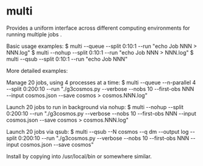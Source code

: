 multi
======

Provides a uniform interface across different computing environments for running multiple jobs . 

Basic usage examples: 
$ multi --queue --split 0:10:1 --run "echo Job NNN > NNN.log"
$ multi --nohup --split 0:10:1 --run "echo Job NNN > NNN.log"
$ multi --qsub --split 0:10:1 --run "echo Job NNN"

More detailed examples:

Manage 20 jobs, using 4 processes at a time: 
$ multi --queue --n-parallel 4 --split 0:200:10 --run "./g3cosmos.py --verbose --nobs 10 --first-obs NNN --input cosmos.json --save cosmos > cosmos.NNN.log"

Launch 20 jobs to run in background via nohup:
$ multi --nohup --split 0:200:10 --run "./g3cosmos.py --verbose --nobs 10 --first-obs NNN --input cosmos.json --save cosmos > cosmos.NNN.log"

Launch 20 jobs via qsub:
$ multi --qsub --N cosmos --q dm --output log --split 0:200:10 --run "./g3cosmos.py --verbose --nobs 10 --first-obs NNN --input cosmos.json --save cosmos"

Install by copying into /usr/local/bin or somewhere similar.